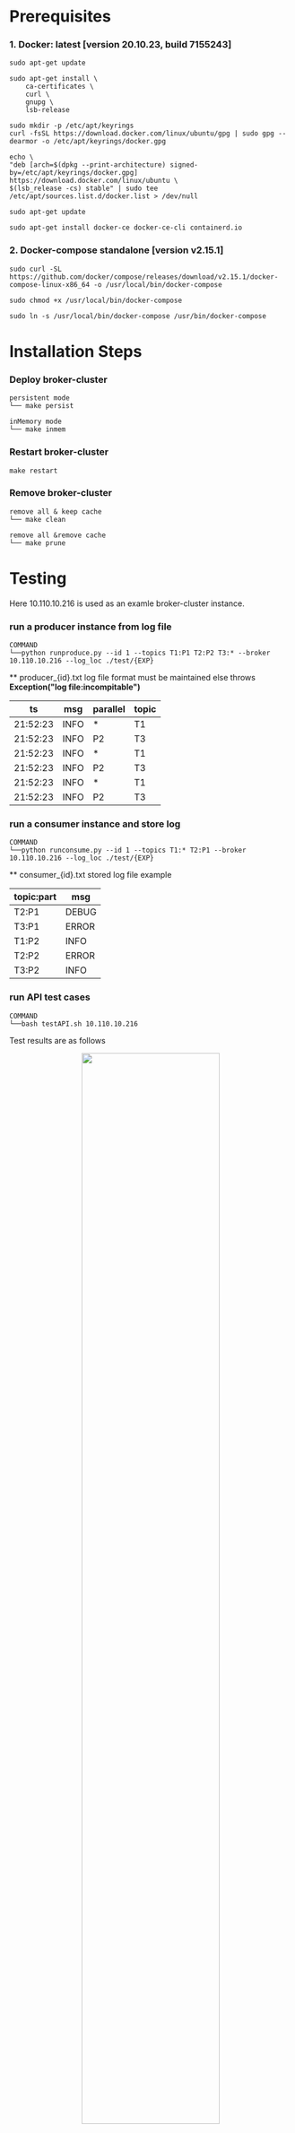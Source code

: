 # Prerequisites

### 1. Docker: latest [version 20.10.23, build 7155243]

    sudo apt-get update

    sudo apt-get install \
        ca-certificates \
        curl \
        gnupg \
        lsb-release

    sudo mkdir -p /etc/apt/keyrings
    curl -fsSL https://download.docker.com/linux/ubuntu/gpg | sudo gpg --dearmor -o /etc/apt/keyrings/docker.gpg

    echo \
    "deb [arch=$(dpkg --print-architecture) signed-by=/etc/apt/keyrings/docker.gpg] https://download.docker.com/linux/ubuntu \
    $(lsb_release -cs) stable" | sudo tee /etc/apt/sources.list.d/docker.list > /dev/null

    sudo apt-get update

    sudo apt-get install docker-ce docker-ce-cli containerd.io

### 2. Docker-compose standalone [version v2.15.1]
    sudo curl -SL https://github.com/docker/compose/releases/download/v2.15.1/docker-compose-linux-x86_64 -o /usr/local/bin/docker-compose
    
    sudo chmod +x /usr/local/bin/docker-compose
    
    sudo ln -s /usr/local/bin/docker-compose /usr/bin/docker-compose


# Installation Steps

### Deploy broker-cluster 
    persistent mode
    └── make persist

    inMemory mode
    └── make inmem

### Restart broker-cluster 
    make restart

### Remove broker-cluster
    remove all & keep cache
    └── make clean

    remove all &remove cache
    └── make prune


# Testing
Here 10.110.10.216 is used as an examle broker-cluster instance.

### run a producer instance from log file
    COMMAND
    └──python runproduce.py --id 1 --topics T1:P1 T2:P2 T3:* --broker 10.110.10.216 --log_loc ./test/{EXP}

** producer_{id}.txt log file format must be maintained else throws <strong>Exception("log file:incompitable")</strong>

|ts|msg|parallel|topic|
|---|---|---|---|
|21:52:23|INFO|	*|T1|
|21:52:23|INFO|	P2|T3|
|21:52:23|INFO|	*|T1|
|21:52:23|INFO|	P2|T3|
|21:52:23|INFO|	*|T1|
|21:52:23|INFO|	P2|T3|

### run a consumer instance and store log
    COMMAND
    └──python runconsume.py --id 1 --topics T1:* T2:P1 --broker 10.110.10.216 --log_loc ./test/{EXP}

** consumer_{id}.txt stored log file example 

|topic:part|msg|
|---|---|
|T2:P1|DEBUG|
|T3:P1|ERROR|
|T1:P2|INFO|
|T2:P2|ERROR|
|T3:P2|INFO|
### run API test cases
    COMMAND
    └──bash testAPI.sh 10.110.10.216

Test results are as follows
<p align="center">
      <img src="images/testAPI.png" width="70%"/>
</p>


<p align="center">
      <img src="images/2P2C.png" width="50%"/><br><strong>Fig.2: 2 Producers 2 Consumers</strong>
</p>

### run 2-producer, 2-consumer setup
Question: Implement 2 Producers and 2 consumers with 2 topics T1 & T2 each having partitions as shown in Fig. 2 using the library developed. Given below is the "topic (partition):producers:consumers" mapping.

+ T1(P1): Producer1 Producer2: Consumer1 Consumer2
+ T1(P2): Producer1 Producer2: Consumer1 Consumer2
+ T2(P1): Producer1 Producer2: Consumer1 Consumer2
+ T2(P2): Producer1 Producer2: Consumer1 Consumer2

Here, the last point means that Producer1 and Producer2 will produce to topic T2 partition P2;  Consumer1, Consumer2 will consume from T2 partition P2.

    [Producers]
    └──python runproduce.py --id 1 --topics T1:P1 T2:P1 T1:P2 T2:P2 --broker  10.110.10.216 --log_loc ./test/2P2C
    └──python runproduce.py --id 2 --topics T1:* T2:* --broker  10.110.10.216 --log_loc ./test/2P2C

    [Consumers]
    └──python runconsume.py --id 1 --topics T1:P1 T2:P1 T1:P2 T2:P2 --broker  10.110.10.216 --log_loc ./test/2P2C
    └──python runconsume.py --id 2 --topics T1:* T2:* --broker  10.110.10.216 --log_loc ./test/2P2C

    Run all commands together
    -------------------------
    + bash test2P2C.sh 10.110.10.216

Test results are as follows and Consumer logs are stored at <strong>./test/2P2C/consumer_{id}.txt</strong> where id = 1,2
<p align="center">
      <img src="images/test2P2C.png" width="90%"/>
</p>


<p align="center">
      <img src="images/5P3C.png" width="50%"/><br><strong>Fig.3: 5 Producers 3 Consumers</strong>
</p>

### run 5-producer, 3-consumer setup
Question: Implement 5 Producers and 3 consumers with 3 topics T1, T2 & T3 each having partitions as shown in Fig. 3 using the library developed. Given below is the "topic (partition):producers:consumers" mapping.

+ T1(P1): Producer1: Consumer1 Consumer2
+ T1(P2): Producer1 Producer2: Consumer1 Consumer3
+ T2(P1): Producer2 Producer3: Consumer1 Consumer3 
+ T2(P2): Producer3 Producer4: Consumer1 Consumer2 
+ T3(P1): Producer5: Consumer1 Consumer3
+ T3(P2): Producer1 Producer5: Consumer1 Consumer3
+ T3(P3): Producer5: Consumer1 Consumer3


Here, the last point means that Producer5 will produce to topic T3 partition P3;  Consumer1, Consumer3 will consume from T3 partition P3.

    [Producers]
    └──python runproduce.py --id 1 --topics T1:* T3:P2 --broker  10.110.10.216 --log_loc ./test/5P3C
    └──python runproduce.py --id 2 --topics T1:P2 T2:P1 --broker  10.110.10.216 --log_loc ./test/5P3C
    └──python runproduce.py --id 3 --topics T2:* --broker  10.110.10.216 --log_loc ./test/5P3C
    └──python runproduce.py --id 4 --topics T2:P2 --broker  10.110.10.216 --log_loc ./test/5P3C
    └──python runproduce.py --id 5 --topics T3:* --broker  10.110.10.216 --log_loc ./test/5P3C

    [Consumers]
    └──python runconsume.py --id 1 --topics T1:* T2:* T3:* --broker  10.110.10.216 --log_loc ./test/5P3C
    └──python runconsume.py --id 2 --topics T2:* T1:P1 --broker  10.110.10.216 --log_loc ./test/5P3C
    └──python runconsume.py --id 3 --topics T3:* T1:P2 --broker  10.110.10.216 --log_loc ./test/5P3C

    Run all commands together
    -------------------------
    + bash test5P3C.sh 10.110.10.216

Test results are as follows and Consumer logs are stored at <strong>./test/5P3C/consumer_{id}.txt</strong> where id = 1,2,3
<p align="center">
      <img src="images/test5P3C.png" width="90%"/>
</p>

# Contact Me

This is Assignment 2 of CS60002: Distributed Systems course in IIT Kharagpur, taught by [Dr. Sandip Chakraborty](https://cse.iitkgp.ac.in/~sandipc/). For questions and general feedback, contact [Prasenjit Karmakar](https://www.linkedin.com/in/prasenjit52282).